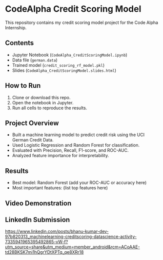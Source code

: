 # CodeAlpha Credit Scoring Model

This repository contains my credit scoring model project for the Code Alpha Internship.

## Contents
- Jupyter Notebook (`CodeAlpha_CreditScoringModel.ipynb`)
- Data file (`german.data`)
- Trained model (`credit_scoring_rf_model.pkl`)
- Slides (`CodeAlpha_CreditScoringModel.slides.html`)

## How to Run
1. Clone or download this repo.
2. Open the notebook in Jupyter.
3. Run all cells to reproduce the results.

## Project Overview
- Built a machine learning model to predict credit risk using the UCI German Credit Data.
- Used Logistic Regression and Random Forest for classification.
- Evaluated with Precision, Recall, F1-score, and ROC-AUC.
- Analyzed feature importance for interpretability.

## Results
- Best model: Random Forest (add your ROC-AUC or accuracy here)
- Most important features: (list top features here)

## Video Demonstration
## LinkedIn Submission
https://www.linkedin.com/posts/bhanu-kumar-dev-97b820313_machinelearning-creditscoring-datascience-activity-7335941965395492865-vW-f?utm_source=share&utm_medium=member_android&rcm=ACoAAE-td28BKSK7mi1hQgrYDtXPTq_qe8XRr18
